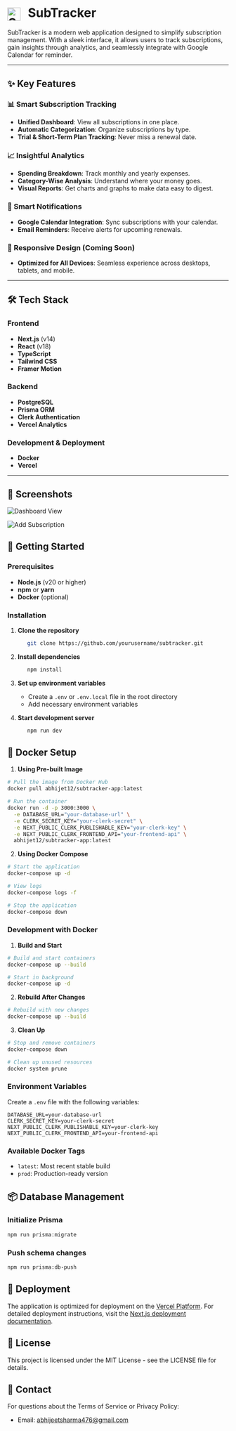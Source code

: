 # <img src="./public/subtrack-logo.png" alt="SubTracker Logo" width="30" height="30" style="vertical-align:middle; margin-right: 10px;"> SubTracker

SubTracker is a modern web application designed to simplify subscription management. With a sleek interface, it allows users to track subscriptions, gain insights through analytics, and seamlessly integrate with Google Calendar for reminder.

---

## ✨ Key Features

### 📊 Smart Subscription Tracking
- **Unified Dashboard**: View all subscriptions in one place.
- **Automatic Categorization**: Organize subscriptions by type.
- **Trial & Short-Term Plan Tracking**: Never miss a renewal date.

### 📈 Insightful Analytics
- **Spending Breakdown**: Track monthly and yearly expenses.
- **Category-Wise Analysis**: Understand where your money goes.
- **Visual Reports**: Get charts and graphs to make data easy to digest.

### 🔔 Smart Notifications
- **Google Calendar Integration**: Sync subscriptions with your calendar.
- **Email Reminders**: Receive alerts for upcoming renewals.

### 📱 Responsive Design (Coming Soon)
- **Optimized for All Devices**: Seamless experience across desktops, tablets, and mobile.

---

## 🛠️ Tech Stack

### Frontend
- **Next.js** (v14)
- **React** (v18)
- **TypeScript**
- **Tailwind CSS**
- **Framer Motion**

### Backend
- **PostgreSQL**
- **Prisma ORM**
- **Clerk Authentication**
- **Vercel Analytics**

### Development & Deployment
- **Docker**
- **Vercel**

---

## 📸 Screenshots

![Dashboard View](./public/subtracker-dashboard.png)

![Add Subscription](./public/subtrack-add-subscription.png) 


## 🚀 Getting Started

### Prerequisites
- **Node.js** (v20 or higher)
- **npm** or **yarn**
- **Docker** (optional)


### Installation

1. **Clone the repository**

   ```bash
      git clone https://github.com/yourusername/subtracker.git
   ```

2. **Install dependencies**

   ```bash
      npm install
   ```

3. **Set up environment variables**
   - Create a `.env` or `.env.local` file in the root directory
   - Add necessary environment variables

4. **Start development server**

   ```bash
      npm run dev
   ```

## 🐳 Docker Setup

1. **Using Pre-built Image**
```bash
# Pull the image from Docker Hub
docker pull abhijet12/subtracker-app:latest
```

```bash
# Run the container
docker run -d -p 3000:3000 \
  -e DATABASE_URL="your-database-url" \
  -e CLERK_SECRET_KEY="your-clerk-secret" \
  -e NEXT_PUBLIC_CLERK_PUBLISHABLE_KEY="your-clerk-key" \
  -e NEXT_PUBLIC_CLERK_FRONTEND_API="your-frontend-api" \
  abhijet12/subtracker-app:latest
```

2. **Using Docker Compose**
```bash
# Start the application
docker-compose up -d

# View logs
docker-compose logs -f

# Stop the application
docker-compose down
```

### Development with Docker

1. **Build and Start**
```bash
# Build and start containers
docker-compose up --build

# Start in background
docker-compose up -d
```

2. **Rebuild After Changes**
```bash
# Rebuild with new changes
docker-compose up --build
```

3. **Clean Up**
```bash
# Stop and remove containers
docker-compose down

# Clean up unused resources
docker system prune
```

### Environment Variables
Create a `.env` file with the following variables:
```env
DATABASE_URL=your-database-url
CLERK_SECRET_KEY=your-clerk-secret
NEXT_PUBLIC_CLERK_PUBLISHABLE_KEY=your-clerk-key
NEXT_PUBLIC_CLERK_FRONTEND_API=your-frontend-api
```

### Available Docker Tags
- `latest`: Most recent stable build
- `prod`: Production-ready version

## 📦 Database Management
### Initialize Prisma

```bash
npm run prisma:migrate
```
### Push schema changes

```bash
npm run prisma:db-push
```


## 🚀 Deployment

The application is optimized for deployment on the [Vercel Platform](https://vercel.com).
For detailed deployment instructions, visit the [Next.js deployment documentation](https://nextjs.org/docs/deployment).


## 📝 License

This project is licensed under the MIT License - see the LICENSE file for details.

## 📧 Contact

For questions about the Terms of Service or Privacy Policy:
- Email: abhijeetsharma476@gmail.com
